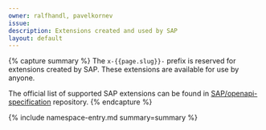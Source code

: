 ```yaml
---
owner: ralfhandl, pavelkornev
issue: 
description: Extensions created and used by SAP
layout: default
---
```


{% capture summary %}
The `x-{{page.slug}}-` prefix is reserved for extensions created by SAP. These extensions are available for use by anyone.

The official list of supported SAP extensions can be found in [SAP/openapi-specification](https://github.com/SAP/openapi-specification) repository.
{% endcapture %}

{% include namespace-entry.md summary=summary %}
